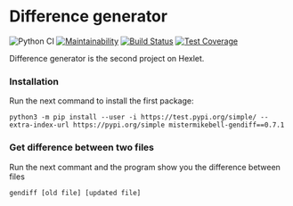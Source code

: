 # Difference generator

![Python CI](https://github.com/mistermikebell/python-project-lvl2/workflows/Python%20CI/badge.svg) [![Maintainability](https://api.codeclimate.com/v1/badges/763d93e1f69357e50e8a/maintainability)](https://codeclimate.com/github/mistermikebell/python-project-lvl2/maintainability) [![Build Status](https://travis-ci.com/mistermikebell/python-project-lvl2.svg?branch=main)](https://travis-ci.com/mistermikebell/python-project-lvl2) [![Test Coverage](https://api.codeclimate.com/v1/badges/763d93e1f69357e50e8a/test_coverage)](https://codeclimate.com/github/mistermikebell/python-project-lvl2/test_coverage)

Difference generator is the second project on Hexlet.

### Installation
Run the next command to install the first package:
```
python3 -m pip install --user -i https://test.pypi.org/simple/ --extra-index-url https://pypi.org/simple mistermikebell-gendiff==0.7.1

```
<script id="asciicast-kc9yVJ1AcLFxQv4Qhx2fgRCTe" src="https://asciinema.org/a/kc9yVJ1AcLFxQv4Qhx2fgRCTe.js" async></script>

### Get difference between two files
Run the next commant and the program show you the difference between files
```
gendiff [old file] [updated file]

```

<script id="asciicast-rR03zpN9CUt0lxdEO8JVszsmC" src="https://asciinema.org/a/rR03zpN9CUt0lxdEO8JVszsmC.js" async></script>
